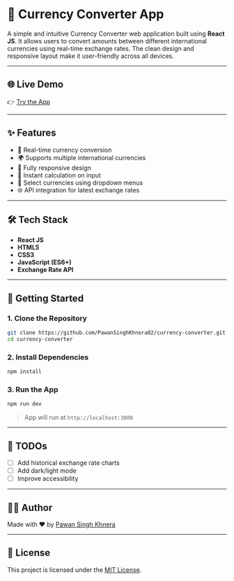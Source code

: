 # 💱 Currency Converter App

A simple and intuitive Currency Converter web application built using **React JS**. It allows users to convert amounts between different international currencies using real-time exchange rates. The clean design and responsive layout make it user-friendly across all devices.

---

## 🌐 Live Demo

👉 [Try the App](https://currency-converter-app-pk.netlify.app/)

---

## ✨ Features

- 🔁 Real-time currency conversion  
- 🌍 Supports multiple international currencies  
- 📱 Fully responsive design  
- 🎯 Instant calculation on input  
- 🔎 Select currencies using dropdown menus  
- 🌐 API integration for latest exchange rates  

---

## 🛠️ Tech Stack

- **React JS**  
- **HTML5**  
- **CSS3**  
- **JavaScript (ES6+)**  
- **Exchange Rate API**

---

## 🚀 Getting Started

### 1. Clone the Repository

```bash
git clone https://github.com/PawanSinghKhnera02/currency-converter.git
cd currency-converter
```

### 2. Install Dependencies

```bash
npm install
```

### 3. Run the App

```bash
npm run dev
```

> App will run at `http://localhost:3000`

---


## 📌 TODOs

- [ ] Add historical exchange rate charts  
- [ ] Add dark/light mode  
- [ ] Improve accessibility  

---

## 🙋‍♂️ Author

Made with ❤️ by [Pawan Singh Khnera](https://www.linkedin.com/in/pawan-singh-khnera02/)

---

## 📄 License

This project is licensed under the [MIT License](LICENSE).
